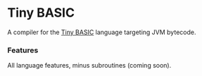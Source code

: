 # Tiny BASIC
A compiler for the [Tiny BASIC](https://en.wikipedia.org/wiki/Tiny_BASIC#Formal_grammar) language targeting JVM bytecode.

### Features
All language features, minus subroutines (coming soon).
